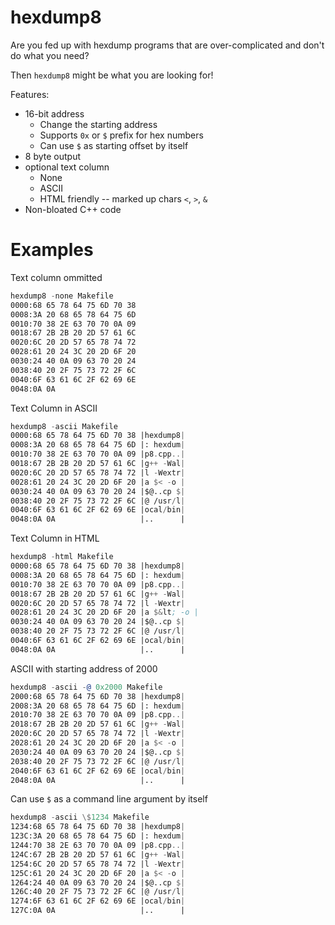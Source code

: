 # hexdump8

Are you fed up with hexdump programs that are over-complicated and don't do what you need?

Then `hexdump8` might be what you are looking for!

Features:

* 16-bit address
  * Change the starting address
  * Supports `0x` or `$` prefix for hex numbers
  * Can use `$` as starting offset by itself
* 8 byte output
* optional text column
  * None
  * ASCII
  * HTML friendly -- marked up chars `<`, `>`, `&`
* Non-bloated C++ code

# Examples

Text column ommitted

```asm
hexdump8 -none Makefile
0000:68 65 78 64 75 6D 70 38
0008:3A 20 68 65 78 64 75 6D
0010:70 38 2E 63 70 70 0A 09
0018:67 2B 2B 20 2D 57 61 6C
0020:6C 20 2D 57 65 78 74 72
0028:61 20 24 3C 20 2D 6F 20
0030:24 40 0A 09 63 70 20 24
0038:40 20 2F 75 73 72 2F 6C
0040:6F 63 61 6C 2F 62 69 6E
0048:0A 0A 
```

Text Column in ASCII

```asm
hexdump8 -ascii Makefile
0000:68 65 78 64 75 6D 70 38 |hexdump8|
0008:3A 20 68 65 78 64 75 6D |: hexdum|
0010:70 38 2E 63 70 70 0A 09 |p8.cpp..|
0018:67 2B 2B 20 2D 57 61 6C |g++ -Wal|
0020:6C 20 2D 57 65 78 74 72 |l -Wextr|
0028:61 20 24 3C 20 2D 6F 20 |a $< -o |
0030:24 40 0A 09 63 70 20 24 |$@..cp $|
0038:40 20 2F 75 73 72 2F 6C |@ /usr/l|
0040:6F 63 61 6C 2F 62 69 6E |ocal/bin|
0048:0A 0A                   |..      |
```

Text Column in HTML

```asm
hexdump8 -html Makefile
0000:68 65 78 64 75 6D 70 38 |hexdump8|
0008:3A 20 68 65 78 64 75 6D |: hexdum|
0010:70 38 2E 63 70 70 0A 09 |p8.cpp..|
0018:67 2B 2B 20 2D 57 61 6C |g++ -Wal|
0020:6C 20 2D 57 65 78 74 72 |l -Wextr|
0028:61 20 24 3C 20 2D 6F 20 |a $&lt; -o |
0030:24 40 0A 09 63 70 20 24 |$@..cp $|
0038:40 20 2F 75 73 72 2F 6C |@ /usr/l|
0040:6F 63 61 6C 2F 62 69 6E |ocal/bin|
0048:0A 0A                   |..      |
```

ASCII with starting address of 2000

```asm
hexdump8 -ascii -@ 0x2000 Makefile
2000:68 65 78 64 75 6D 70 38 |hexdump8|
2008:3A 20 68 65 78 64 75 6D |: hexdum|
2010:70 38 2E 63 70 70 0A 09 |p8.cpp..|
2018:67 2B 2B 20 2D 57 61 6C |g++ -Wal|
2020:6C 20 2D 57 65 78 74 72 |l -Wextr|
2028:61 20 24 3C 20 2D 6F 20 |a $< -o |
2030:24 40 0A 09 63 70 20 24 |$@..cp $|
2038:40 20 2F 75 73 72 2F 6C |@ /usr/l|
2040:6F 63 61 6C 2F 62 69 6E |ocal/bin|
2048:0A 0A                   |..      |
```

Can use `$` as a command line argument by itself

```asm
hexdump8 -ascii \$1234 Makefile
1234:68 65 78 64 75 6D 70 38 |hexdump8|
123C:3A 20 68 65 78 64 75 6D |: hexdum|
1244:70 38 2E 63 70 70 0A 09 |p8.cpp..|
124C:67 2B 2B 20 2D 57 61 6C |g++ -Wal|
1254:6C 20 2D 57 65 78 74 72 |l -Wextr|
125C:61 20 24 3C 20 2D 6F 20 |a $< -o |
1264:24 40 0A 09 63 70 20 24 |$@..cp $|
126C:40 20 2F 75 73 72 2F 6C |@ /usr/l|
1274:6F 63 61 6C 2F 62 69 6E |ocal/bin|
127C:0A 0A                   |..      |
```

